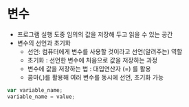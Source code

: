 # 변수

- 프로그램 실행 도중 임의의 값을 저장해 두고 읽을 수 있는 공간
- 변수의 선언과 초기화
   - 선언: 컴퓨터에게 변수를 사용할 것이라고 선언(알려주는) 역할
   - 초기화 : 선언한 변수에 처음으로 값을 저장하는 과정
   - 변수에 값을 저장하는 법 : 대입연산자 (=) 를 활용
   - 콤마(,)를 활용해 여러 변수를 동시에 선언, 초기화 가능

```JavaScript
var variable_name;
variable_name = value;
```
